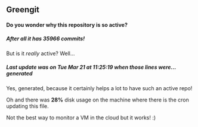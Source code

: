 ## Greengit

#### Do you wonder why this repository is so active?

##### After all it has 35966 commits!

But is it *really* active? Well...

##### Last update was on Tue Mar 21 at 11:25:19 when those lines were... generated

Yes, generated, because it certainly helps a lot to have such an active repo!

Oh and there was **28%** disk usage on the machine
where there is the cron updating this file.

Not the best way to monitor a VM in the cloud but it works! :)
